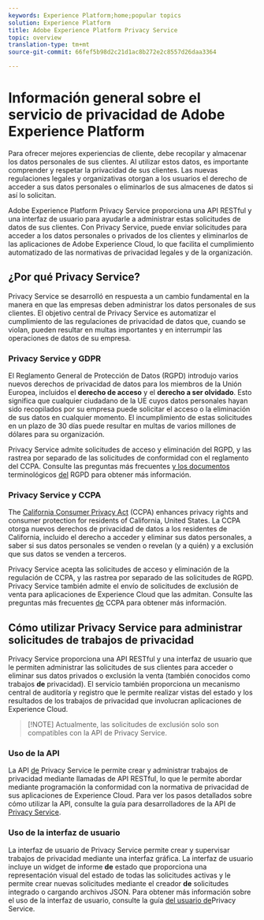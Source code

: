 ```yaml
---
keywords: Experience Platform;home;popular topics
solution: Experience Platform
title: Adobe Experience Platform Privacy Service
topic: overview
translation-type: tm+mt
source-git-commit: 66fef5b98d2c21d1ac8b272e2c8557d26daa3364

---
```



# Información general sobre el servicio de privacidad de Adobe Experience Platform

Para ofrecer mejores experiencias de cliente, debe recopilar y almacenar los datos personales de sus clientes. Al utilizar estos datos, es importante comprender y respetar la privacidad de sus clientes. Las nuevas regulaciones legales y organizativas otorgan a los usuarios el derecho de acceder a sus datos personales o eliminarlos de sus almacenes de datos si así lo solicitan.

Adobe Experience Platform Privacy Service proporciona una API RESTful y una interfaz de usuario para ayudarle a administrar estas solicitudes de datos de sus clientes. Con Privacy Service, puede enviar solicitudes para acceder a los datos personales o privados de los clientes y eliminarlos de las aplicaciones de Adobe Experience Cloud, lo que facilita el cumplimiento automatizado de las normativas de privacidad legales y de la organización.

## ¿Por qué Privacy Service?

Privacy Service se desarrolló en respuesta a un cambio fundamental en la manera en que las empresas deben administrar los datos personales de sus clientes. El objetivo central de Privacy Service es automatizar el cumplimiento de las regulaciones de privacidad de datos que, cuando se violan, pueden resultar en multas importantes y en interrumpir las operaciones de datos de su empresa.

### Privacy Service y GDPR

El Reglamento [](https://eugdpr.org/) General de Protección de Datos (RGPD) introdujo varios nuevos derechos de privacidad de datos para los miembros de la Unión Europea, incluidos el **derecho de acceso** y el **derecho a ser olvidado**. Esto significa que cualquier ciudadano de la UE cuyos datos personales hayan sido recopilados por su empresa puede solicitar el acceso o la eliminación de sus datos en cualquier momento. El incumplimiento de estas solicitudes en un plazo de 30 días puede resultar en multas de varios millones de dólares para su organización.

Privacy Service admite solicitudes de acceso y eliminación del RGPD, y las rastrea por separado de las solicitudes de conformidad con el reglamento del CCPA. Consulte las preguntas más frecuentes [y los documentos](gdpr/faq.md) terminológicos [del](gdpr/terminology.md) RGPD para obtener más información.

### Privacy Service y CCPA

The [California Consumer Privacy Act](https://www.caprivacy.org/about) (CCPA) enhances privacy rights and consumer protection for residents of California, United States. La CCPA otorga nuevos derechos de privacidad de datos a los residentes de California, incluido el derecho a acceder y eliminar sus datos personales, a saber si sus datos personales se venden o revelan (y a quién) y a exclusión que sus datos se venden a terceros.

Privacy Service acepta las solicitudes de acceso y eliminación de la regulación de CCPA, y las rastrea por separado de las solicitudes de RGPD. Privacy Service también admite el envío de solicitudes de exclusión de venta para aplicaciones de Experience Cloud que las admitan. Consulte las preguntas más frecuentes [de](ccpa/faq.md) CCPA para obtener más información.

## Cómo utilizar Privacy Service para administrar solicitudes de trabajos de privacidad

Privacy Service proporciona una API RESTful y una interfaz de usuario que le permiten administrar las solicitudes de sus clientes para acceder o eliminar sus datos privados o exclusión la venta (también conocidos como trabajos **de** privacidad). El servicio también proporciona un mecanismo central de auditoría y registro que le permite realizar vistas del estado y los resultados de los trabajos de privacidad que involucran aplicaciones de Experience Cloud.

>[!NOTE] Actualmente, las solicitudes de exclusión solo son compatibles con la API de Privacy Service.

### Uso de la API

La API [de](https://www.adobe.io/apis/experienceplatform/home/api-reference.html#!acpdr/swagger-specs/privacy-service.yaml) Privacy Service le permite crear y administrar trabajos de privacidad mediante llamadas de API RESTful, lo que le permite abordar mediante programación la conformidad con la normativa de privacidad de sus aplicaciones de Experience Cloud. Para ver los pasos detallados sobre cómo utilizar la API, consulte la guía para desarrolladores de la API de [Privacy Service](api/getting-started.md).

### Uso de la interfaz de usuario

La interfaz de usuario de Privacy Service permite crear y supervisar trabajos de privacidad mediante una interfaz gráfica. La interfaz de usuario incluye un widget de informe **de** estado que proporciona una representación visual del estado de todas las solicitudes activas y le permite crear nuevas solicitudes mediante el creador **de** solicitudes integrado o cargando archivos JSON. Para obtener más información sobre el uso de la interfaz de usuario, consulte la guía [del usuario de](ui/overview.md)Privacy Service.